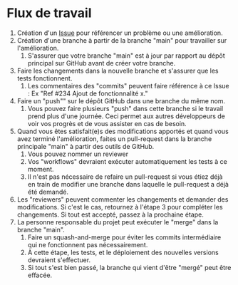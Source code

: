 # Flux de travail

1. Création d'un [Issue](https://github.com/introlab/demo_integration/issues) pour référencer un problème ou une amélioration.
2. Création d'une branche à partir de la branche "main" pour travailler sur l'amélioration.
   1. S'assurer que votre branche "main" est à jour par rapport au dépôt principal sur GitHub avant de créer votre branche.
3. Faire les changements dans la nouvelle branche et s'assurer que les tests fonctionnent.
   1. Les commentaires des "commits" peuvent faire référence à ce Issue : Ex "Ref #234 Ajout de fonctionnalité x."
4. Faire un "push"" sur le dépôt GitHub dans une branche du même nom.
   1. Vous pouvez faire plusieurs "push" dans cette branche si le travail prend plus d'une journée. Ceci permet aux autres développeurs de voir vos progrès et de vous assister en cas de besoin.
5. Quand vous êtes satisfait(e)s des modifications apportés et quand vous avez terminé l'amélioration, faites un pull-request dans la branche principale "main" à partir des outils de GitHub.
   1. Vous pouvez nommer un reviewer
   2. Vos "workflows" devraient exécuter automatiquement les tests à ce moment.
   3. Il n'est pas nécessaire de refaire un pull-request si vous étiez déjà en train de modifier une branche dans laquelle le pull-request a déjà été demandé.
6. Les "reviewers" peuvent commenter les changements et demander des modifications. Si c'est le cas, retournez à l'étape 3 pour compléter les changements. Si tout est accepté, passez à la prochaine étape.
7. La personne responsable du projet peut exécuter le "merge" dans la branche "main".
   1. Faire un squash-and-merge pour éviter les commits intermédiaire qui ne fonctionnent pas nécessairement.
   2. À cette étape, les tests, et le déploiement des nouvelles versions devraient s'effectuer.
   3. Si tout s'est bien passé, la branche qui vient d'être "mergé" peut être effacée.

